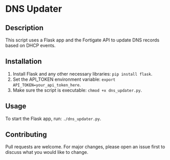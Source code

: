 # DNS Updater

## Description
This script uses a Flask app and the Fortigate API to update DNS records based on DHCP events.

## Installation
1. Install Flask and any other necessary libraries: `pip install flask`.
2. Set the API_TOKEN environment variable: `export API_TOKEN=your_api_token_here`.
3. Make sure the script is executable: `chmod +x dns_updater.py`.

## Usage
To start the Flask app, run: `./dns_updater.py`.

## Contributing
Pull requests are welcome. For major changes, please open an issue first to discuss what you would like to change.
